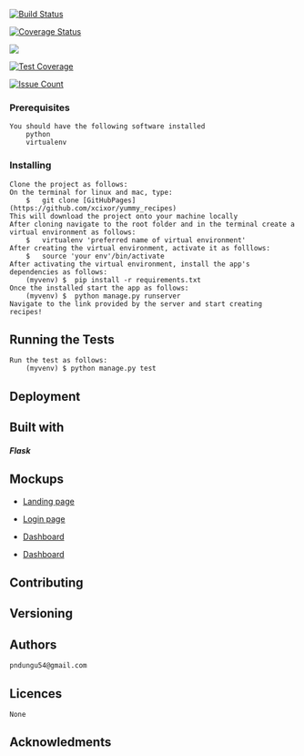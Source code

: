 [![Build Status](https://travis-ci.org/xcixor/yummy_recipes.svg?branch=master)](https://travis-ci.org/xcixor/yummy_recipes)
<!-- [![Coverage Status](https://coveralls.io/repos/github/xcixor/yummy_recipes/badge.svg?branch=master)](https://coveralls.io/github/xcixor/yummy_recipes?branch=master) -->

[![Coverage Status](https://coveralls.io/repos/github/xcixor/yummy_recipes/badge.svg?branch=flask_recipe)](https://coveralls.io/github/xcixor/yummy_recipes?branch=flask_recipe)

<a href="https://codeclimate.com/github/codeclimate/codeclimate"><img src="https://codeclimate.com/github/codeclimate/codeclimate/badges/gpa.svg" /></a>

[![Test Coverage](https://codeclimate.com/github/codeclimate/codeclimate/badges/coverage.svg)](https://codeclimate.com/github/codeclimate/codeclimate/coverage)

[![Issue Count](https://codeclimate.com/github/codeclimate/codeclimate/badges/issue_count.svg)](https://codeclimate.com/github/codeclimate/codeclimate)

### Prerequisites
	You should have the following software installed
    	python
		virtualenv
### Installing
	Clone the project as follows:
	On the terminal for linux and mac, type: 
		$	git clone [GitHubPages](https://github.com/xcixor/yummy_recipes)
    This will download the project onto your machine locally
	After cloning navigate to the root folder and in the terminal create a virtual environment as follows:
		$	virtualenv 'preferred name of virtual environment'
	After creating the virtual environment, activate it as folllows:
		$	source 'your env'/bin/activate
	After activating the virtual environment, install the app's dependencies as follows:
		(myvenv) $	pip install -r requirements.txt
	Once the installed start the app as follows:
		(myvenv) $	python manage.py runserver
	Navigate to the link provided by the server and start creating recipes!

## Running the Tests
	Run the test as follows:
		(myvenv) $ python manage.py test

## Deployment

## Built with
##### Flask

## Mockups
* [Landing page](/designs/wireframes/index_page.png)

* [Login page](/designs/wireframes/login_page.png)

* [Dashboard](/designs/wireframes/dashboard.png)

* [Dashboard](/designs/wireframes/uml.png)

## Contributing

## Versioning
## Authors
	pndungu54@gmail.com
## Licences
	None

## Acknowledments

